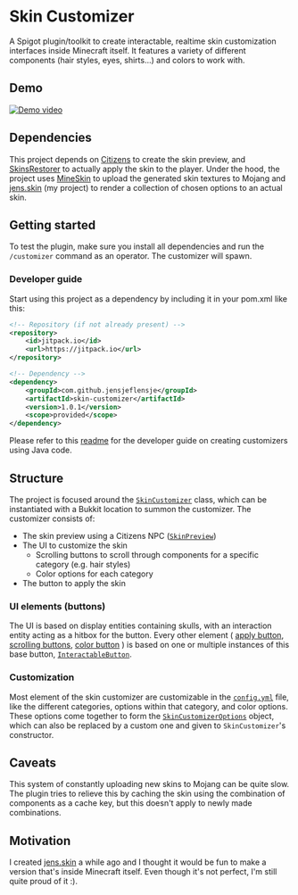 # Skin Customizer
A Spigot plugin/toolkit to create interactable, realtime skin customization interfaces inside Minecraft itself.
It features a variety of different components (hair styles, eyes, shirts...) and colors to work with.

## Demo
[![Demo video](https://img.youtube.com/vi/3xdoilfft1E/0.jpg)](https://www.youtube.com/watch?v=3xdoilfft1E)

## Dependencies
This project depends on [Citizens](https://www.spigotmc.org/resources/citizens.13811/) to create the skin preview, and [SkinsRestorer](https://skinsrestorer.net/) to actually apply the skin to the player.
Under the hood, the project uses [MineSkin](https://mineskin.org/) to upload the generated skin textures to Mojang and [jens.skin](https://jens.skin) (my project) to render a collection of chosen options to an actual skin.

## Getting started
To test the plugin, make sure you install all dependencies and run the `/customizer` command as an operator.
The customizer will spawn.

### Developer guide
Start using this project as a dependency by including it in your pom.xml like this:
```xml
<!-- Repository (if not already present) -->
<repository>
    <id>jitpack.io</id>
    <url>https://jitpack.io</url>
</repository>

<!-- Dependency -->
<dependency>
    <groupId>com.github.jensjeflensje</groupId>
    <artifactId>skin-customizer</artifactId>
    <version>1.0.1</version>
    <scope>provided</scope>
</dependency>
```

Please refer to this [readme](src/main/java/dev/jensderuiter/skincustomizer/README.md) for the developer guide on creating customizers using Java code.

## Structure
The project is focused around the [`SkinCustomizer`](src/main/java/dev/jensderuiter/skincustomizer/customizer/SkinCustomizer.java) class, which can be instantiated with a Bukkit location to summon the customizer.
The customizer consists of:
- The skin preview using a Citizens NPC ([`SkinPreview`](src/main/java/dev/jensderuiter/skincustomizer/customizer/preview/SkinPreview.java))
- The UI to customize the skin
  - Scrolling buttons to scroll through components for a specific category (e.g. hair styles)
  - Color options for each category
- The button to apply the skin

### UI elements (buttons)
The UI is based on display entities containing skulls, with an interaction entity acting as a hitbox for the button.
Every other element (
[apply button](src/main/java/dev/jensderuiter/skincustomizer/customizer/SkinCustomizer.java#L94),
[scrolling buttons](src/main/java/dev/jensderuiter/skincustomizer/customizer/ui/ScrollingButtons.java),
[color button](src/main/java/dev/jensderuiter/skincustomizer/customizer/ui/ColoredScrollingButtons.java)
)
is based on one or multiple instances of this base button, [`InteractableButton`](src/main/java/dev/jensderuiter/skincustomizer/customizer/ui/base/InteractableButton.java).

### Customization
Most element of the skin customizer are customizable in the [`config.yml`](src/main/resources/config.yml) file,
like the different categories,
options within that category, and color options.
These options come together to form the [`SkinCustomizerOptions`](src/main/java/dev/jensderuiter/skincustomizer/customizer/option/SkinCustomizerOptions.java)
object, which can also be replaced by a custom one and given to `SkinCustomizer`'s constructor.

## Caveats
This system of constantly uploading new skins to Mojang can be quite slow.
The plugin tries to relieve this by caching the skin using the combination of components as a cache key,
but this doesn't apply to newly made combinations.

## Motivation
I created [jens.skin](https://jens.skin) a while ago and I thought it would be fun
to make a version that's inside Minecraft itself.
Even though it's not perfect, I'm still quite proud of it :).
